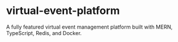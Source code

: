 # virtual-event-platform
A fully featured virtual event management platform built with MERN, TypeScript, Redis, and Docker.

